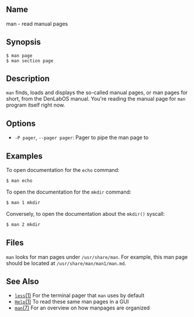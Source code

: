 ## Name

man - read manual pages

## Synopsis

```**sh
$ man page
$ man section page
```

## Description

`man` finds, loads and displays the so-called manual pages,
or man pages for short, from the DenLabOS manual. You're reading
the manual page for `man` program itself right now.

## Options

-   `-P pager`, `--pager pager`: Pager to pipe the man page to

## Examples

To open documentation for the `echo` command:

```sh
$ man echo
```

To open the documentation for the `mkdir` command:

```sh
$ man 1 mkdir
```

Conversely, to open the documentation about the `mkdir()` syscall:

```sh
$ man 2 mkdir
```

## Files

`man` looks for man pages under `/usr/share/man`. For example,
this man page should be located at `/usr/share/man/man1/man.md`.

## See Also

-   [`less`(1)](help://man/1/less) For the terminal pager that `man` uses by default
-   [`Help`(1)](help://man/1/Applications/Help) To read these same man pages in a GUI
-   [`man`(7)](help://man/7/man) For an overview on how manpages are organized
